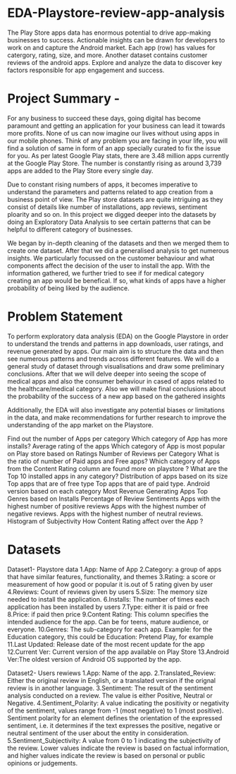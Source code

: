 # EDA-Playstore-review-app-analysis
The Play Store apps data has enormous potential to drive app-making businesses to success. Actionable insights can be drawn for developers to work on and capture the Android market. Each app (row) has values for catergory, rating, size, and more. Another dataset contains customer reviews of the android apps. Explore and analyze the data to discover key factors responsible for app engagement and success.
# Project Summary -
For any business to succeed these days, going digital has become paramount and getting an application for your business can lead it towards more profits. None of us can now imagine our lives without using apps in our mobile phones. Think of any problem you are facing in your life, you will find a solution of same in form of an app specially curated to fix the issue for you. As per latest Google Play stats, there are 3.48 million apps currently at the Google Play Store. The number is constantly rising as around 3,739 apps are added to the Play Store every single day.

Due to constant rising numbers of apps, it becomes imperative to understand the parameters and patterns related to app creation from a business point of view. The Play store datasets are quite intriguing as they consist of details like number of installations, app reviews, sentiment ploarity and so on. In this project we digged deeper into the datasets by doing an Exploratory Data Analysis to see certain patterns that can be helpful to different category of businesses.

We began by in-depth cleaning of the datasets and then we merged them to create one dataset. After that we did a generalised analysis to get numerous insights. We particularly focussed on the customer behaviour and what components affect the decision of the user to install the app. With the information gathered, we further tried to see if for medical category creating an app would be benefical. If so, what kinds of apps have a higher probability of being liked by the audience.
# Problem Statement
To perform exploratory data analysis (EDA) on the Google Playstore in order to understand the trends and patterns in app downloads, user ratings, and revenue generated by apps. Our main aim is to structure the data and then see numerous patterns and trends across different features. We will do a general study of dataset through visualisations and draw some preliminary conclusions. After that we will delve deeper into seeing the scope of medical apps and also the consumer behaviour in cased of apps related to the healthcare/medical category. Also we will make final conclusions about the probability of the success of a new app based on the gathered insights

Additionally, the EDA will also investigate any potential biases or limitations in the data, and make recommendations for further research to improve the understanding of the app market on the Playstore.

Find out the number of Apps per category
Which category of App has more installs?
Average rating of the apps
Which category of App is most popular on Play store based on Ratings
Number of Reviews per Category
What is the ratio of number of Paid apps and Free apps?
Which category of Apps from the Content Rating column are found more on playstore ?
What are the Top 10 installed apps in any category?
Distribution of apps based on its size
Top apps that are of free type
Top apps that are of paid type.
Android version based on each category
Most Revenue Generating Apps
Top Genres based on Installs
Percentage of Review Sentiments
Apps with the highest number of positive reviews
Apps with the highest number of negative reviews.
Apps with the highest number of neutral reviews.
Histogram of Subjectivity
How Content Rating affect over the App ?

# Datasets 
Dataset1- Playstore data
1.App: Name of App
2.Category: a group of apps that have similar features, functionality, and themes
3.Rating: a score or measurement of how good or popular it is.out of 5 rating given by user
4.Reviews: Count of reviews given by users
5.Size: The memory size needed to install the application.
6.Installs: The number of times each application has been installed by users
7.Type: either it is paid or free
8.Price: if paid then price
9.Content Rating: This column specifies the intended audience for the app. Can be for teens, mature audience, or everyone.
10.Genres: The sub-category for each app. Example: for the Education category, this could be Education: Pretend Play, for example
11.Last Updated: Release date of the most recent update for the app
12.Current Ver: Current version of the app available on Play Store
13.Android Ver:The oldest version of Android OS supported by the app.

Dataset2- Users rewiews
1.App: Name of the app.
2.Translated_Review: Either the original review in English, or a translated version if the orignal review is in another language.
3.Sentiment: The result of the sentiment analysis conducted on a review. The value is either Positive, Neutral or Negative.
4.Sentiment_Polarity: A value indicating the positivity or negativity of the sentiment, values range from -1 (most negative) to 1 (most positive). Sentiment polarity for an element defines the orientation of the expressed sentiment, i.e. it determines if the text expresses the positive, negative or neutral sentiment of the user about the entity in consideration.
5.Sentiment_Subjectivity: A value from 0 to 1 indicating the subjectivity of the review. Lower values indicate the review is based on factual information, and higher values indicate the review is based on personal or public opinions or judgements.
